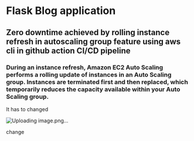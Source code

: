 # Flask Blog application
## Zero downtime achieved by rolling instance refresh in autoscaling group feature using aws cli in github action CI/CD pipeline
### During an instance refresh, Amazon EC2 Auto Scaling performs a rolling update of instances in an Auto Scaling group. Instances are terminated first and then replaced, which temporarily reduces the capacity available within your Auto Scaling group.


It has to changed

![Uploading image.png…]()

change


